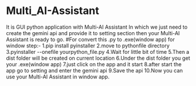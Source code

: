 # Multi_AI-Assistant
It is GUI python application  with Multi-AI Assistant In which we just need to create the gemini api  and provide it to setting section then your Multi-AI Assistant is ready to go.
#For convert this .py to .exe(window app) for window step:-
1.pip install pyinstaller
2.move to pythonfile directory
3.pyinstaller --onefile yourpython_file.py
4.Wait for little bit of time 
5.Then a dist folder will be created on current location
6.Under the dist folder you get your .exe(window app)
7.just click on the app and it start
8.after start the app go to setting and enter the gemini api
9.Save the api
10.Now you can use your Multi-AI Assistant in window app.
